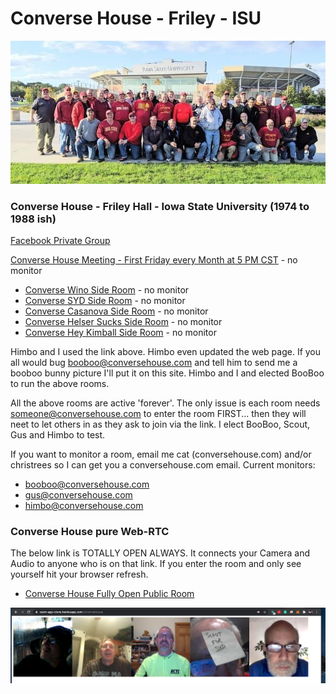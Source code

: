# Converse House - Friley - ISU
![images/ConverseHouse2019](./images/ConverseHouse2019.jpg)

### Converse House - Friley Hall - Iowa State University (1974 to 1988 ish)

[Facebook Private Group](https://www.facebook.com/groups/90560379326)

[Converse House Meeting - First Friday every Month at 5 PM CST](https://meet.google.com/efv-bzzx-pqa) - no monitor

- [Converse Wino Side Room](https://meet.google.com/mwv-rqcn-zpo) - no monitor
- [Converse SYD Side Room](https://meet.google.com/xfz-ccbf-bst) - no monitor
- [Converse Casanova Side Room](https://meet.google.com/fut-vyth-gvn) - no monitor
- [Converse Helser Sucks Side Room](https://meet.google.com/ejn-bqcf-bnv) - no monitor
- [Converse Hey Kimball Side Room](https://meet.google.com/dqx-daam-epj) - no monitor

Himbo and I used the link above.  Himbo even updated the web page.  If you all would bug booboo@conversehouse.com and tell him to send me a booboo bunny picture I'll put it on this site.  Himbo and I and elected BooBoo to run the above rooms.

All the above rooms are active 'forever'.  The only issue is each room needs someone@conversehouse.com to enter the room FIRST... then they will neet to let others in as they ask to join via the link.  I elect BooBoo, Scout, Gus and Himbo to test.

If you want to monitor a room, email me cat (conversehouse.com) and/or christrees  so I can get you a conversehouse.com email.  Current monitors:
- booboo@conversehouse.com
- gus@conversehouse.com
- himbo@conversehouse.com

### Converse House pure Web-RTC
The below link is TOTALLY OPEN ALWAYS.  It connects your Camera and Audio to anyone who is on that link.  If you enter the room and only see yourself hit your browser refresh.

- [Converse House Fully Open Public Room](https://zoom-app-clone.herokuapp.com/conversehouse)

![zoom-app-clone test](./images/ConverseHouseTestScreenShot2021-04-11at9.54.59PM.png)

<!-- https://docs.google.com/spreadsheets/d/1NTEQ1UdXy6wQKE9g0B5103gNagsG2b1LZgD4TrocEcs/edit#gid=998356282 -->
